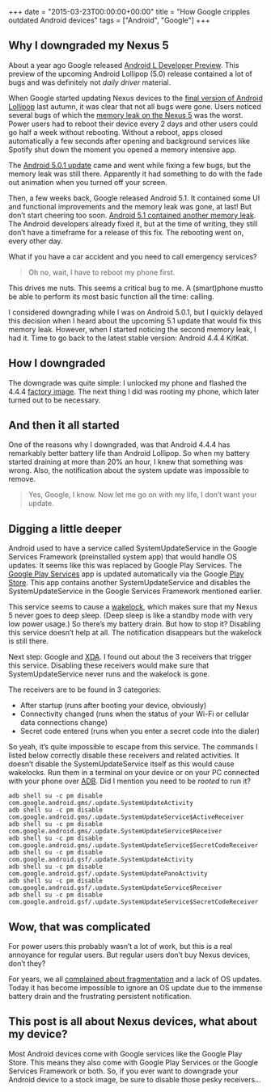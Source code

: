 +++
date = "2015-03-23T00:00:00+00:00"
title = "How Google cripples outdated Android devices"
tags = ["Android", "Google"]
+++

## Why I downgraded my Nexus 5

About a year ago Google released [Android L Developer Preview](http://developer.android.com/preview/index.html). This preview of the upcoming Android Lollipop (5.0) release contained a lot of bugs and was definitely not _daily driver_ material.

When Google started updating Nexus devices to the [final version of Android Lollipop](http://officialandroid.blogspot.be/2014/10/android-be-together-not-same.html) last autumn, it was clear that not all bugs were gone. Users noticed several bugs of which the [memory leak on the Nexus 5](https://code.google.com/p/android/issues/detail?id=79729) was the worst. Power users had to reboot their device every 2 days and other users could go half a week without rebooting. Without a reboot, apps closed automatically a few seconds after opening and background services like Spotify shut down the moment you opened a memory intensive app.

The [Android 5.0.1 update](http://www.androidpolice.com/2014/12/15/nexus-5-receive-android-5-0-1-today-according-sprint-t-mobile/) came and went while fixing a few bugs, but the memory leak was still there. Apparently it had something to do with the fade out animation when you turned off your screen.

Then, a few weeks back, Google released Android 5.1. It contained some UI and functional improvements and the memory leak was gone, at last! But don’t start cheering too soon. [Android 5.1 contained another memory leak](http://www.androidpolice.com/2015/03/15/google-android-5-1-memory-leak-has-been-fixed-internally-no-timeline-for-release-yet/). The Android developers already fixed it, but at the time of writing, they still don’t have a timeframe for a release of this fix. The rebooting went on, every other day.

What if you have a car accident and you need to call emergency services?

> Oh no, wait, I have to reboot my phone first.

This drives me nuts. This seems a critical bug to me. A (smart)phone mustto be able to perform its most basic function all the time: calling.

I considered downgrading while I was on Android 5.0.1, but I quickly delayed this decision when I heard about the upcoming 5.1 update that would fix this memory leak. However, when I started noticing the second memory leak, I had it. Time to go back to the latest stable version: Android 4.4.4 KitKat.

## How I downgraded

The downgrade was quite simple: I unlocked my phone and flashed the 4.4.4 [factory image](https://developers.google.com/android/nexus/images). The next thing I did was rooting my phone, which later turned out to be necessary.

## And then it all started

One of the reasons why I downgraded, was that Android 4.4.4 has remarkably better battery life than Android Lollipop. So when my battery started draining at more than 20% an hour, I knew that something was wrong. Also, the notification about the system update was impossible to remove.

> Yes, Google, I know. Now let me go on with my life, I don’t want your update.

## Digging a little deeper

Android used to have a service called SystemUpdateService in the Google Services Framework (preinstalled system app) that would handle OS updates. It seems like this was replaced by Google Play Services. The [Google Play Services](https://developer.android.com/google/play-services/index.html) app is updated automatically via the Google [Play Store](https://play.google.com/store/apps/details?id=com.google.android.gms). This app contains another SystemUpdateService and disables the SystemUpdateService in the Google Services Framework mentioned earlier.

This service seems to cause a [wakelock](http://developer.android.com/reference/android/os/PowerManager.WakeLock.html), which makes sure that my Nexus 5 never goes to deep sleep. (Deep sleep is like a standby mode with very low power usage.) So there’s my battery drain. But how to stop it? Disabling this service doesn’t help at all. The notification disappears but the wakelock is still there.

Next step: Google and [XDA](http://forum.xda-developers.com/google-nexus-5/general/how-to-disable-ota-lollipop-wakelock-t2952845). I found out about the 3 receivers that trigger this service. Disabling these receivers would make sure that SystemUpdateService never runs and the wakelock is gone.

The receivers are to be found in 3 categories:

* After startup (runs after booting your device, obviously)
* Connectivity changed (runs when the status of your Wi-Fi or cellular data connections change)
* Secret code entered (runs when you enter a secret code into the dialer)

So yeah, it’s quite impossible to escape from this service. The commands I listed below correctly disable these receivers and related activities. It doesn’t disable the SystemUpdateService itself as this would cause wakelocks. Run them in a terminal on your device or on your PC connected with your phone over [ADB](http://developer.android.com/tools/help/adb.html). Did I mention you need to be _rooted_ to run it?

```shell
adb shell su -c pm disable com.google.android.gms/.update.SystemUpdateActivity
adb shell su -c pm disable com.google.android.gms/.update.SystemUpdateService$ActiveReceiver
adb shell su -c pm disable com.google.android.gms/.update.SystemUpdateService$Receiver
adb shell su -c pm disable com.google.android.gms/.update.SystemUpdateService$SecretCodeReceiver
adb shell su -c pm disable com.google.android.gsf/.update.SystemUpdateActivity
adb shell su -c pm disable com.google.android.gsf/.update.SystemUpdatePanoActivity
adb shell su -c pm disable com.google.android.gsf/.update.SystemUpdateService$Receiver
adb shell su -c pm disable com.google.android.gsf/.update.SystemUpdateService$SecretCodeReceiver
```

## Wow, that was complicated

For power users this probably wasn’t a lot of work, but this is a real annoyance for regular users. But regular users don’t buy Nexus devices, don’t they?

For years, we all [complained about fragmentation](http://www.google.com/trends/explore#q=android%20fragmentation&cmpt=q) and a lack of OS updates. Today it has become impossible to ignore an OS update due to the immense battery drain and the frustrating persistent notification.

## This post is all about Nexus devices, what about my device?

Most Android devices come with Google services like the Google Play Store. This means they also come with Google Play Services or the Google Services Framework or both. So, if you ever want to downgrade your Android device to a stock image, be sure to disable those pesky receivers…
